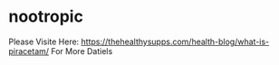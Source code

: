 # nootropic
Please Visite Here: https://thehealthysupps.com/health-blog/what-is-piracetam/ For More Datiels
